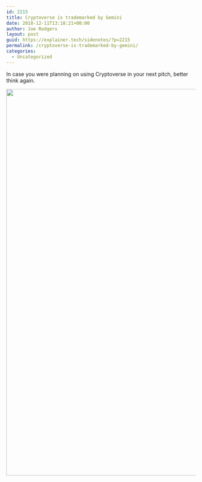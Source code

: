 ```yaml
---
id: 2215
title: Cryptoverse is trademarked by Gemini
date: 2018-12-11T13:18:21+00:00
author: Joe Rodgers
layout: post
guid: https://explainer.tech/sidenotes/?p=2215
permalink: /cryptoverse-is-trademarked-by-gemini/
categories:
  - Uncategorized
---
```

In case you were planning on using Cryptoverse in your next pitch, better think again.

<a href="https://i1.wp.com/explainer.tech/sidenotes/wp-content/uploads/2018/12/Screenshot_20181211-071419.png?ssl=1" rel="attachment wp-att-2216"><img src="https://i1.wp.com/explainer.tech/sidenotes/wp-content/uploads/2018/12/Screenshot_20181211-071419.png?resize=1024%2C1024&#038;ssl=1" alt="" title="screenshot_20181211-071419-png" width="1024" height="1024" class="alignnone size-full wp-image-2216" srcset="https://i1.wp.com/explainer.tech/sidenotes/wp-content/uploads/2018/12/Screenshot_20181211-071419.png?resize=150%2C150&ssl=1 150w, https://i1.wp.com/explainer.tech/sidenotes/wp-content/uploads/2018/12/Screenshot_20181211-071419.png?zoom=2&resize=1024%2C1024&ssl=1 2048w" sizes="(max-width: 1024px) 100vw, 1024px" data-recalc-dims="1" /></a>